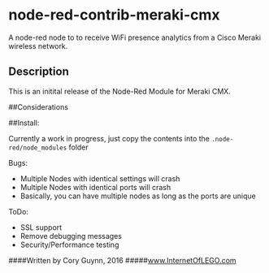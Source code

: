 # node-red-contrib-meraki-cmx
A node-red node to to receive WiFi presence analytics from a Cisco Meraki wireless network.

## Description
This is an initital release of the Node-Red Module for Meraki CMX.

##Considerations

##Install:

Currently a work in progress, just copy the contents into the `.node-red/node_modules` folder

Bugs:
- Multiple Nodes with identical settings will crash
- Multiple Nodes with identical ports will crash
- Basically, you can have multiple nodes as long as the ports are unique

ToDo:
- SSL support
- Remove debugging messages
- Security/Performance testing

####Written by Cory Guynn, 2016
#####www.InternetOfLEGO.com



